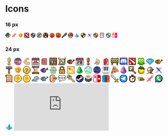 # Icons

### 16 px
![](https://raw.githubusercontent.com/vdstendarr/icons/main/16_python.png) ![](https://raw.githubusercontent.com/vdstendarr/icons/main/16_warrior.png) ![](https://raw.githubusercontent.com/vdstendarr/icons/main/16_healer.png) ![](https://raw.githubusercontent.com/vdstendarr/icons/main/16_dota2.png) ![](https://raw.githubusercontent.com/vdstendarr/icons/main/16_hp_r.png) ![](https://raw.githubusercontent.com/vdstendarr/icons/main/16_anti_copyright.png) ![](https://raw.githubusercontent.com/vdstendarr/icons/main/16_anarchy.png) ![](https://raw.githubusercontent.com/vdstendarr/icons/main/16_basketball.png) ![](https://raw.githubusercontent.com/vdstendarr/icons/main/16_miami_heat.png) ![](https://raw.githubusercontent.com/vdstendarr/icons/main/16_brush.png) ![](https://raw.githubusercontent.com/vdstendarr/icons/main/16_pokeball.png) ![](https://raw.githubusercontent.com/vdstendarr/icons/main/16_wizard.png) ![](https://raw.githubusercontent.com/vdstendarr/icons/main/16_hp_h.png) ![](https://raw.githubusercontent.com/vdstendarr/icons/main/16_rogue.png) ![](https://raw.githubusercontent.com/vdstendarr/icons/main/16_hp_g.png) ![](https://raw.githubusercontent.com/vdstendarr/icons/main/16_bunny.png) ![](https://raw.githubusercontent.com/vdstendarr/icons/main/16_hp_s.png) ![](https://raw.githubusercontent.com/vdstendarr/icons/main/16_switch.png) 

### 24 px
![](https://raw.githubusercontent.com/vdstendarr/icons/main/24_adventure.png) ![](https://raw.githubusercontent.com/vdstendarr/icons/main/24_afternoon.png) ![](https://raw.githubusercontent.com/vdstendarr/icons/main/24_arm.png) ![](https://raw.githubusercontent.com/vdstendarr/icons/main/24_birthday.png) ![](https://raw.githubusercontent.com/vdstendarr/icons/main/24_book.png) ![](https://raw.githubusercontent.com/vdstendarr/icons/main/24_bookshelf.png) ![](https://raw.githubusercontent.com/vdstendarr/icons/main/24_bow.png) ![](https://raw.githubusercontent.com/vdstendarr/icons/main/24_bronze_can.png) ![](https://raw.githubusercontent.com/vdstendarr/icons/main/24_calendar.png) ![](https://raw.githubusercontent.com/vdstendarr/icons/main/24_challenge.png) ![](https://raw.githubusercontent.com/vdstendarr/icons/main/24_cockatiel.png) ![](https://raw.githubusercontent.com/vdstendarr/icons/main/24_coke.png) ![](https://raw.githubusercontent.com/vdstendarr/icons/main/24_construction.png) ![](https://raw.githubusercontent.com/vdstendarr/icons/main/24_discord.png) ![](https://raw.githubusercontent.com/vdstendarr/icons/main/24_dota.png) ![](https://raw.githubusercontent.com/vdstendarr/icons/main/24_duolingo.png) ![](https://raw.githubusercontent.com/vdstendarr/icons/main/24_gem.png) ![](https://raw.githubusercontent.com/vdstendarr/icons/main/24_gold_can.png) ![](https://raw.githubusercontent.com/vdstendarr/icons/main/24_hammer.png) ![](https://raw.githubusercontent.com/vdstendarr/icons/main/24_healer.png) ![](https://raw.githubusercontent.com/vdstendarr/icons/main/24_help.png) ![](https://raw.githubusercontent.com/vdstendarr/icons/main/24_hourglass.png) ![](https://raw.githubusercontent.com/vdstendarr/icons/main/24_iridium_can.png) ![](https://raw.githubusercontent.com/vdstendarr/icons/main/24_laundry.png) ![](https://raw.githubusercontent.com/vdstendarr/icons/main/24_lockpad.png) ![](https://raw.githubusercontent.com/vdstendarr/icons/main/24_map.png) ![](https://raw.githubusercontent.com/vdstendarr/icons/main/24_month_point.png) ![](https://raw.githubusercontent.com/vdstendarr/icons/main/24_morning.png) ![](https://raw.githubusercontent.com/vdstendarr/icons/main/24_night.png) ![](https://raw.githubusercontent.com/vdstendarr/icons/main/24_piano.png) ![](https://raw.githubusercontent.com/vdstendarr/icons/main/24_pizza.png) ![](https://raw.githubusercontent.com/vdstendarr/icons/main/24_point.png) ![](https://raw.githubusercontent.com/vdstendarr/icons/main/24_poll.png) ![](https://raw.githubusercontent.com/vdstendarr/icons/main/24_pomodoro_combo.png) ![](https://raw.githubusercontent.com/vdstendarr/icons/main/24_race.png) ![](https://raw.githubusercontent.com/vdstendarr/icons/main/24_rogue.png) ![](https://raw.githubusercontent.com/vdstendarr/icons/main/24_scroll.png) ![](https://raw.githubusercontent.com/vdstendarr/icons/main/24_septim.png) ![](https://raw.githubusercontent.com/vdstendarr/icons/main/24_septim_2.png) ![](https://raw.githubusercontent.com/vdstendarr/icons/main/24_shoe.png) ![](https://raw.githubusercontent.com/vdstendarr/icons/main/24_silver_can.png) ![](https://raw.githubusercontent.com/vdstendarr/icons/main/24_skills.png) ![](https://raw.githubusercontent.com/vdstendarr/icons/main/24_speak.png) ![](https://raw.githubusercontent.com/vdstendarr/icons/main/24_staff.png) ![](https://raw.githubusercontent.com/vdstendarr/icons/main/24_steam.png) ![](https://raw.githubusercontent.com/vdstendarr/icons/main/24_sushi.png) ![](https://raw.githubusercontent.com/vdstendarr/icons/main/24_switch.png) ![](https://raw.githubusercontent.com/vdstendarr/icons/main/24_switch2.png) ![](https://raw.githubusercontent.com/vdstendarr/icons/main/24_sword.png) ![](https://raw.githubusercontent.com/vdstendarr/icons/main/24_telegram.png) ![](https://raw.githubusercontent.com/vdstendarr/icons/main/24_timer.png) ![](https://raw.githubusercontent.com/vdstendarr/icons/main/24_turtle.png) ![](https://raw.githubusercontent.com/vdstendarr/icons/main/24_warrior.png) ![](https://raw.githubusercontent.com/vdstendarr/icons/main/24_whatsapp.png) ![](https://raw.githubusercontent.com/vdstendarr/icons/main/24_wizard.png) ![](https://raw.githubusercontent.com/vdstendarr/icons/main/gen_markdown.py)
